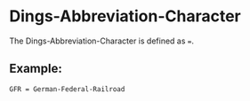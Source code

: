 # Dings-Abbreviation-Character

The Dings-Abbreviation-Character is defined as `=`.

## Example:

```
GFR = German-Federal-Railroad
```
